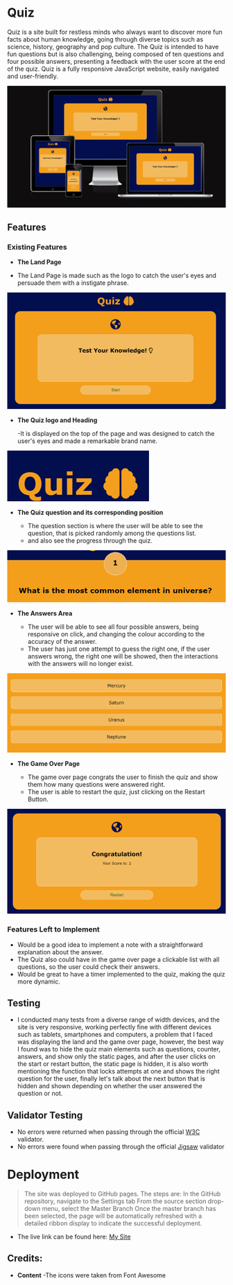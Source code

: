 # __Quiz__

Quiz is a site built for restless minds who always want to discover more fun facts about human knowledge, going through diverse topics such as science, history, geography and pop culture. 
The Quiz is intended to have fun questions but is also challenging, being composed of ten questions and four possible answers, presenting a feedback with the user score at the end of the quiz. Quiz is a fully responsive JavaScript website, easily navigated and user-friendly.

![Responsice Mockup](/assets/images/ResponsiceMockup.png)

## Features
### Existing Features

-  __The Land Page__
 
  - The Land Page is made such as the logo to catch the user's eyes and persuade them with a instigate phrase.

![Land Page](/assets/images/landPage.png)

- __The Quiz logo and Heading__
  
  -It is displayed on the top of the page and was designed to catch the user's eyes and made a remarkable brand name.

![Quiz Logo and Heading](/assets/images/LogoHeading.png)

- __The Quiz question and its corresponding position__
  
  - The question section is where the user will be able to see the question, that is picked randomly among the questions list.
  - and also see the progress through the quiz.

![Question and Counter](/assets/images/QuestionAndCounter.png)

- __The Answers Area__

  - The user will be able to see all four possible answers, being responsive on click, and changing the colour according to the accuracy of the answer.
  - The user has just one attempt to guess the right one, if the user answers wrong, the right one will be showed, then the interactions with the answers will no longer exist.

![Answers Area](/assets/images/answersBox.png)

- __The Game Over Page__

  -  The game over page congrats the user to finish the quiz and show them how many questions were answered right.
  - The user is able to restart the quiz, just clicking on the Restart Button.

![Game Over Page](/assets/images/GameOverPage.png)

### Features Left to Implement

- Would be a good idea to implement a note with a straightforward explanation about the answer.  
- The Quiz also could have in the game over page a clickable list with all questions, so the user could check their answers.
- Would be great to have a timer implemented to the quiz, making the quiz more dynamic.

## Testing

-   I conducted many tests from a diverse range of width devices, and the site is very responsive, working perfectly fine with different devices such as tablets, smartphones and computers, a problem that I  faced was displaying the land and the game over page, however, the best way I found was to hide the quiz main elements such as questions, counter, answers, and show only the static pages, and after the user clicks on the start or restart button,  the static page is hidden, it is also worth mentioning the function that locks attempts at one and shows the right question for the user, finally let's talk about the next button that is hidden and shown depending on whether the user answered the question or not.

## Validator Testing

- No errors were returned when passing through the official [W3C](https://validator.w3.org/) validator.
- No errors were found when passing through the official [Jigsaw](https://jigsaw.w3.org/css-validator/) validator

# Deployment

> The site was deployed to GitHub pages. The steps are:
> In the GitHub repository, navigate to the Settings tab
> From the source section drop-down menu, select the Master Branch
> Once the master branch has been selected, the page will be automatically refreshed with a detailed ribbon display to indicate the successful deployment.

- The live link can be found here: [My Site](https://felipezanini.github.io/Quiz/)

## Credits:

- __Content__ 
    -The icons were taken from Font Awesome
